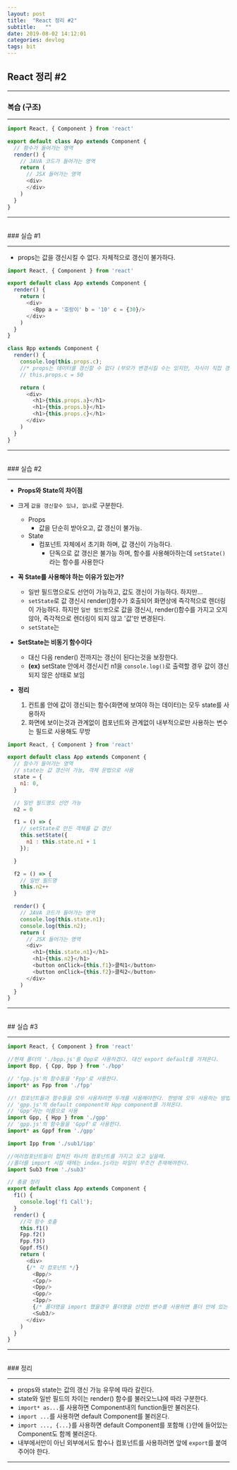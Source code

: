 ```yaml
---
layout: post
title:  "React 정리 #2"
subtitle:   ""
date: 2019-08-02 14:12:01
categories: devlog
tags: bit
---
```


## React 정리 #2

---

### 복습 (구조)

---

```javascript
import React, { Component } from 'react'

export default class App extends Component {
  // 함수가 들어가는 영역
  render() {
    // JAVA 코드가 들어가는 영역
    return (
      // JSX 들어가는 영역
      <div>
      </div>
    )
  }
}
```

---

<br/>
### 실습 #1

---

- props는 값을 갱신시킬 수 없다. 자체적으로 갱신이 불가하다.

```javascript
import React, { Component } from 'react'

export default class App extends Component {
  render() {
    return (
      <div>
        <Bpp a = '호랑이' b = '10' c = {30}/>
      </div>
    )
  }
}

class Bpp extends Component {
  render() {
    console.log(this.props.c);
    //* props는 데이터를 갱신할 수 없다 (부모가 변경시킬 수는 있지만, 자식이 직접 갱신 시킬 수는 없다. (자체적으로 갱신 불가))
    // this.props.c = 50

    return (
      <div>
        <h1>{this.props.a}</h1>
        <h1>{this.props.b}</h1>
        <h1>{this.props.c}</h1>
      </div>
    )
  }
}
```

---

<br/>
### 실습 #2

---

- **Props와 State의 차이점**
- 크게 `값을 갱신할수 있냐, 없냐`로 구분한다.
  - Props
    - 값을 단순히 받아오고, 값 갱신이 불가능.
  - State 
    - 컴포넌트 자체에서 초기화 하며, 값 갱신이 가능하다.
      - 단독으로 값 갱신은 불가능 하며, 함수를 사용해아하는데 `setState()` 라는 함수를 사용한다

- **꼭 State를 사용해야 하는 이유가 있는가?**
  - 일반 필드명으로도 선언이 가능하고, 값도 갱신이 가능하다. 하지만...
  - `setState`로 값 갱신시 render()함수가 호출되어 화면상에 즉각적으로 렌더링이 가능하다. 하지만 `일반 필드명`으로 값을 갱신시, render()함수를 가지고 오지 않아, 즉각적으로 렌더링이 되지 않고 '값'만 변경된다.
  - `setState`는 

- **SetState는 비동기 함수이다**
  - 대신 다음 render() 전까지는 갱신이 된다는것을 보장한다.
  - **(ex)** setState 안에서 갱신시킨 n1을 `console.log()`로 출력할 경우 값이 갱신되지 않은 상태로 보임

- **정리**
  1. 컨트롤 안에 값이 갱신되는 함수(화면에 보여야 하는 데이터)는 모두 state를 사용하자
  2. 화면에 보이는것과 관계없이 컴포넌트와 관계없이 내부적으로만 사용하는 변수는 필드로 사용해도 무방

```javascript
import React, { Component } from 'react'

export default class App extends Component {
  // 함수가 들어가는 영역
  // state는 값 갱신이 가능, 객체 문법으로 사용
  state = {
    n1: 0,
  }

  // 일반 필드명도 선언 가능
  n2 = 0

  f1 = () => {
    // setState로 만든 객체를 값 갱신
    this.setState({
      n1 : this.state.n1 + 1
    });

  }

  f2 = () => {
    // 일반 필드명
    this.n2++
  }

  render() {
    // JAVA 코드가 들어가는 영역
    console.log(this.state.n1);
    console.log(this.n2);
    return (
      // JSX 들어가는 영역
      <div>
        <h1>{this.state.n1}</h1>
        <h1>{this.n2}</h1>
        <button onClick={this.f1}>클릭1</button>
        <button onClick={this.f2}>클릭2</button>
      </div>
    )
  }
}
```

---

<br/>
## 실습 #3

---

```javascript
import React, { Component } from 'react'

//현재 폴더의 './bpp.js'를 Opp로 사용하겠다. 대신 export default를 가져온다.
import Bpp, { Cpp, Dpp } from './bpp'

// 'fpp.js'의 함수들을 'Fpp'로 사용한다.
import* as Fpp from './fpp'

//! 컴포넌트들과 함수들을 모두 사용하려면 두개를 사용해야한다. 한방에 모두 사용하는 방법이 있긴하지만, 사용시 메인문이 굉장히 더러워진다. 두개 쓰는게 낫다.
// 'gpp.js'의 default component와 Hpp component를 가져온다.
// 'Gpp'라는 이름으로 사용
import Gpp, { Hpp } from './gpp'
// 'gpp.js'의 함수들을 'Gppf'로 사용한다.
import* as Gppf from './gpp'

import Ipp from './sub1/ipp'

//여러컴포넌트들이 합쳐진 하나의 컴포넌트를 가지고 오고 싶을때.
//폴더를 import 시킬 때에는 index.js라는 파일이 무조건 존재해야한다.
import Sub3 from './sub3'

// 총괄 정리
export default class App extends Component {
  f1() {
    console.log('f1 Call');
  }
  render() {
    //각 함수 호출
    this.f1()
    Fpp.f2()
    Fpp.f3()
    Gppf.f5()
    return (
      <div>
      {/* 각 컴포넌트 */}
        <Bpp/>
        <Cpp/>
        <Dpp/>
        <Gpp/>
        <Ipp/>
        {/* 폴더명을 import 했을경우 폴더명을 선언한 변수를 사용하면 폴더 안에 있는 'index.js'파일이 불러와진다. */}
        <Sub3/>
      </div>
    )
  }
}
```

---

<br/>
### 정리

---

- props와 state는 값의 갱신 가능 유무에 따라 갈린다.
- state와 일반 필드의 차이는 render() 함수를 불러오느냐에 따라 구분한다.
- `import* as...`를 사용하면 Component내의 function들만 불러온다.
- `import ...`를 사용하면 default Component를 불러온다.
- `import ..., {...}`를 사용하면 default Component를 포함해 `{}`안에 들어있는 Component도 함께 불러온다.
- 내부에서만이 아닌 외부에서도 함수나 컴포넌트를 사용하려면 앞에 `export`를 붙여 주어야 한다.

---
